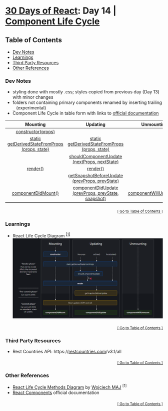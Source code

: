 <!-- omit in toc -->
# [30 Days of React](../README.md#readme): Day 14 | [Component Life Cycle](https://github.com/Asabeneh/30-Days-Of-React/blob/master/14_Day_Component_Life_Cycles/14_component_life_cycles.md#readme)

<!-- omit in toc -->
## Table of Contents
- [Dev Notes](#dev-notes)
- [Learnings](#learnings)
- [Third Party Resources](#third-party-resources)
- [Other References](#other-references)

### Dev Notes
* styling done with mostly .css; styles copied from previous day (Day 13) with minor changes
* folders not containing primary components renamed by inserting trailing `_` (experimental)
* Component Life Cycle in table form with links to [official documentation](https://reactjs.org)

| Mounting | Updating | Unmounting |
| :------: | :------: | :--------: |
| [constructor(props)](https://reactjs.org/docs/react-component.html#constructor) | | |
| [static getDerivedStateFromProps (props, state)](https://reactjs.org/docs/react-component.html#static-getderivedstatefromprops) | [static getDerivedStateFromProps (props, state)](https://reactjs.org/docs/react-component.html#static-getderivedstatefromprops) | |
| | [shouldComponentUpdate (nextProps, nextState)](https://reactjs.org/docs/react-component.html#shouldcomponentupdate) | |
| [render()](https://reactjs.org/docs/react-component.html#render) | [render()](https://reactjs.org/docs/react-component.html#render) | |
| | [getSnapshotBeforeUpdate (prevProps, prevState)](https://reactjs.org/docs/react-component.html#getsnapshotbeforeupdate) | |
| [componentDidMount()](https://reactjs.org/docs/react-component.html#componentdidmount) | [componentDidUpdate (prevProps, prevState, snapshot)](https://reactjs.org/docs/react-component.html#componentdidupdate) | [componentWillUnmount()](https://reactjs.org/docs/react-component.html#componentwillunmount) |

<div align="right"><sub><a href="#table-of-contents">[ Go to Table of Contents ]</a></sub></div>

### Learnings
* React Life Cycle Diagram <sup><a href="#1">[1]</a></sup>
![React Life Cycle Diagram](./src/_assets/react-life-cycle-diagram.png?raw=true)

<div align="right"><sub><a href="#table-of-contents">[ Go to Table of Contents ]</a></sub></div>

### Third Party Resources
* Rest Countries API: https://[restcountries.com](https://restcountries.com)/v3.1/all

<div align="right"><sub><a href="#table-of-contents">[ Go to Table of Contents ]</a></sub></div>

### Other References
* [React Life Cycle Methods Diagram](https://projects.wojtekmaj.pl/react-lifecycle-methods-diagram/) by [Wojciech MAJ](https://github.com/wojtekmaj) <sup id="1">[1]</sup>
* [React Components](https://reactjs.org/docs/react-component.html) official documentation

<div align="right"><sub><a href="#table-of-contents">[ Go to Table of Contents ]</a></sub></div>
